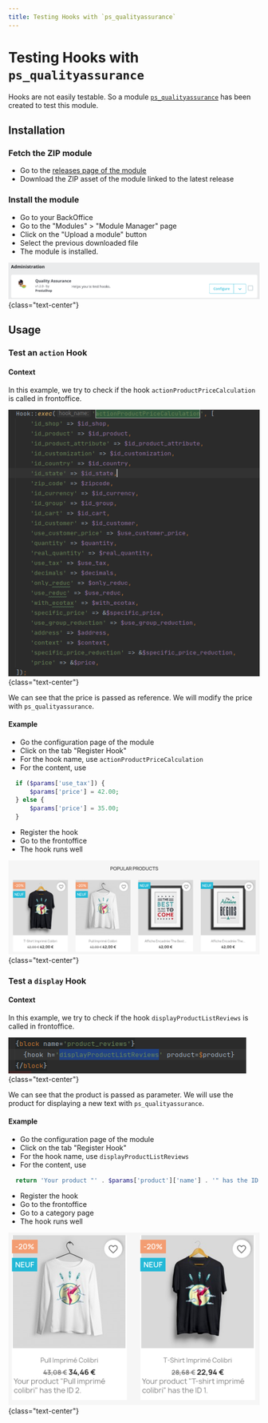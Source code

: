 ```yaml
---
title: Testing Hooks with `ps_qualityassurance`
---
```


# Testing Hooks with `ps_qualityassurance`

Hooks are not easily testable. So a module [`ps_qualityassurance`](https://github.com/PrestaShop/ps_qualityassurance) has been created to test this module.

## Installation

### Fetch the ZIP module

* Go to the [releases page of the module](https://github.com/PrestaShop/ps_qualityassurance/releases)
* Download the ZIP asset of the module linked to the latest release

### Install the module

* Go to your BackOffice
* Go to the "Modules" > "Module Manager" page
* Click on the "Upload a module" button
* Select the previous downloaded file
* The module is installed.

![The module is installed.](./installed-module.png)
{class="text-center"}

## Usage

### Test an `action` Hook

#### Context

In this example, we try to check if the hook `actionProductPriceCalculation` is called in frontoffice.

![Hook actionProductPriceCalculation](./hook-actionProductPriceCalculation.png)
{class="text-center"}

We can see that the price is passed as reference. We will modify the price with `ps_qualityassurance`. 

#### Example

* Go the configuration page of the module
* Click on the tab "Register Hook"
* For the hook name, use `actionProductPriceCalculation`
* For the content, use 
```php
  if ($params['use_tax']) {
      $params['price'] = 42.00;
  } else {
      $params['price'] = 35.00;
  }
```
* Register the hook
* Go to the frontoffice
* The hook runs well

![The hook runs well](./hooked-actionProductPriceCalculation.png)
{class="text-center"}

### Test a `display` Hook

#### Context

In this example, we try to check if the hook `displayProductListReviews` is called in frontoffice.

![Hook displayProductListReviews](./hook-displayProductListReviews.png)
{class="text-center"}

We can see that the product is passed as parameter. We will use the product for displaying a new text with `ps_qualityassurance`. 

#### Example

* Go the configuration page of the module
* Click on the tab "Register Hook"
* For the hook name, use `displayProductListReviews`
* For the content, use 
```php
  return 'Your product "' . $params['product']['name'] . '" has the ID ' . $params['product']['id'] . '.';
```
* Register the hook
* Go to the frontoffice
* Go to a category page
* The hook runs well

![The hook runs well](./hooked-displayProductListReviews.png)
{class="text-center"}